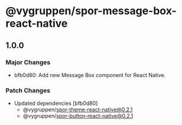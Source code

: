 # @vygruppen/spor-message-box-react-native

## 1.0.0
### Major Changes

- bfb0d80: Add new Message Box component for React Native.

### Patch Changes

- Updated dependencies [bfb0d80]
  - @vygruppen/spor-theme-react-native@0.2.1
  - @vygruppen/spor-button-react-native@0.2.1
